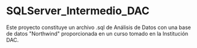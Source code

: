 # SQLServer_Intermedio_DAC
Este proyecto constituye un archivo .sql de Análisis de Datos con una base de datos "Northwind" proporcionada en un curso tomado en la Institución DAC.
